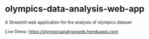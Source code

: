 # olympics-data-analysis-web-app
A Streamlit web application for the analysis of olympics dataset


Live Demo: https://olympicsanalysisweb.herokuapp.com
